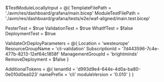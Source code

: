 $TestModuleLocallyInput = @{
TemplateFilePath = './avm/res/dashboard/grafana/main.bicep'
ModuleTestFilePath = './avm/res/dashboard/grafana/tests/e2e/waf-aligned/main.test.bicep'

PesterTest = $true
ValidationTest = $true
WhatIfTest = $false
DeploymentTest = $true

ValidateOrDeployParameters = @{
Location = 'westeurope'
ResourceGroupName = 'cli-validation'
SubscriptionId = '7d443596-7c4e-477b-8213-12ef64c1858f'
ManagementGroupId = 'brightminds'
RemoveDeployment = $false
}

AdditionalTokens = @{
tenantId = 'd993d9e4-644e-4d0a-ba80-0e010d0ea023'
namePrefix = 'cli'
moduleVersion = '0.010'
}
}
